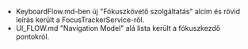 - KeyboardFlow.md-ben új "Fókuszkövető szolgáltatás" alcím és rövid leírás került a FocusTrackerService-ről.
- UI_FLOW.md "Navigation Model" alá lista került a fókuszkezdő pontokról.
